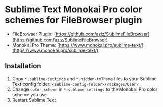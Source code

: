 Sublime Text Monokai Pro color schemes for FileBrowser plugin
=============================================================

* FileBrowser Plugin: [https://github.com/aziz/SublimeFileBrowser](https://github.com/aziz/SublimeFileBrowser)
* Monokai Pro Theme: [https://www.monokai.pro/sublime-text/](https://www.monokai.pro/sublime-text/)

Installation
------------

1. Copy `*.sublime-settings` and `*.hidden-tmTheme` files to your Sublime Text config folder: `<sublime-config-folder>/Packages/User/`
2. Change `color_scheme` in `*.sublime-settings` to the Monokai Pro color scheme you use
3. Restart Sublime Text
